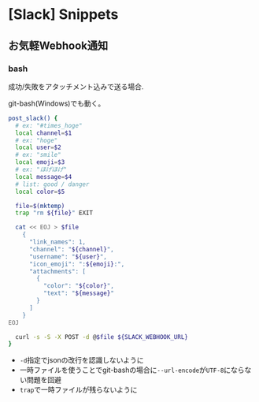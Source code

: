 # [Slack] Snippets


お気軽Webhook通知
-----------------

### bash

成功/失敗をアタッチメント込みで送る場合.

git-bash(Windows)でも動く。

```bash
post_slack() {
  # ex: "#times_hoge"
  local channel=$1
  # ex: "hoge"
  local user=$2
  # ex: "smile"
  local emoji=$3
  # ex: "ほげほげ"
  local message=$4
  # list: good / danger
  local color=$5

  file=$(mktemp)
  trap "rm ${file}" EXIT

  cat << EOJ > $file
    {
      "link_names": 1,
      "channel": "${channel}",
      "username": "${user}",
      "icon_emoji": ":${emoji}:",
      "attachments": [
        {
          "color": "${color}",
          "text": "${message}"
        }
      ]
    }
EOJ

  curl -s -S -X POST -d @$file ${SLACK_WEBHOOK_URL}
}
```

* `-d`指定でjsonの改行を認識しないように
* 一時ファイルを使うことでgit-bashの場合に`--url-encode`が`UTF-8`にならない問題を回避
* `trap`で一時ファイルが残らないように
